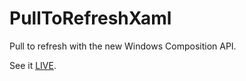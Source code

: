 # PullToRefreshXaml
Pull to refresh with the new Windows Composition API.

See it [LIVE](http://ww4.sinaimg.cn/large/6376e69egw1ezly7u4qrpg20p90uonpf.gif).

